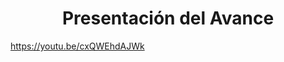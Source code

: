 ﻿<center><h1>Presentación del Avance</h1></center>
  
https://youtu.be/cxQWEhdAJWk



<!--stackedit_data:
eyJoaXN0b3J5IjpbLTE2MDI3MDc4LC0zMjAxNDA2NjQsNzUxOD
QwMTY3XX0=
-->
